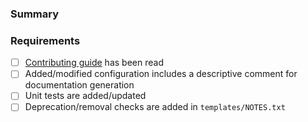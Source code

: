 ### Summary

<!-- Add a brief description of your change here -->

### Requirements

- [ ] [Contributing guide](https://github.com/PrefectHQ/prefect-helm/?tab=readme-ov-file#contributing) has been read
- [ ] Added/modified configuration includes a descriptive comment for documentation generation
- [ ] Unit tests are added/updated
- [ ] Deprecation/removal checks are added in `templates/NOTES.txt`
